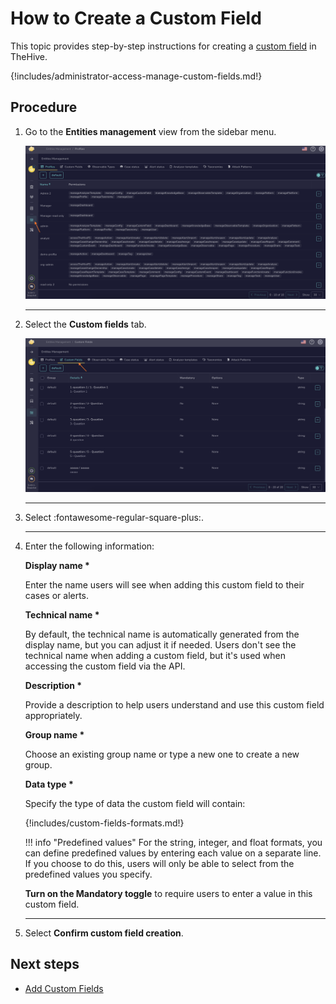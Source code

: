 # How to Create a Custom Field

This topic provides step-by-step instructions for creating a [custom field](../custom-fields/about-custom-fields.md) in TheHive.

{!includes/administrator-access-manage-custom-fields.md!}

## Procedure

1. Go to the **Entities management** view from the sidebar menu.

    ![Entities management](../../images/administration-guides/create-a-custom-field-entities-management.png)

    ---

2. Select the **Custom fields** tab.

    ![Custom fields tab](../../images/administration-guides/create-a-custom-field-custom-fields.png)

    ---

3. Select :fontawesome-regular-square-plus:.

    ---

4. Enter the following information:

    **Display name \***

    Enter the name users will see when adding this custom field to their cases or alerts.

    **Technical name \***

    By default, the technical name is automatically generated from the display name, but you can adjust it if needed. Users don't see the technical name when adding a custom field, but it's used when accessing the custom field via the API.

    **Description \***

    Provide a description to help users understand and use this custom field appropriately.

    **Group name \***

    Choose an existing group name or type a new one to create a new group.

    **Data type \***

    Specify the type of data the custom field will contain:

    {!includes/custom-fields-formats.md!}

    !!! info "Predefined values"
        For the string, integer, and float formats, you can define predefined values by entering each value on a separate line. If you choose to do this, users will only be able to select from the predefined values you specify.

    **Turn on the Mandatory toggle** to require users to enter a value in this custom field.

    ---

5. Select **Confirm custom field creation**.

## Next steps

* [Add Custom Fields](../../user-guides/analyst-corner/cases/cases-description/add-custom-fields.md)
